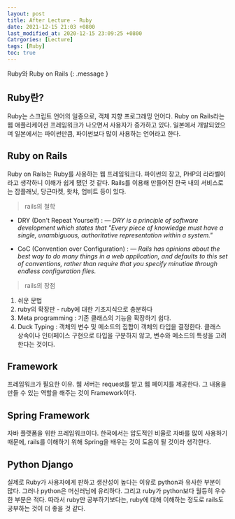 ```yaml
---
layout: post
title: After Lecture - Ruby
date: 2021-12-15 21:03 +0800
last_modified_at: 2020-12-15 23:09:25 +0800
Catrgories: [Lecture]
tags: [Ruby]
toc: true
---
```


Ruby와 Ruby on Rails
{: .message }



## Ruby란?

Ruby는 스크립트 언어의 일종으로, 객체 지향 프로그래밍 언어다.
Ruby on Rails라는 웹 애플리케이션 프레임워크가 나오면서 사용자가 증가하고 있다.
일본에서 개발되었으며 일본에서는 파이썬만큼, 파이썬보다 많이 사용하는 언어라고 한다.



## Ruby on Rails

Ruby on Rails는 Ruby를 사용하는 웹 프레임워크다. 파이썬의 장고, PHP의 라라벨이라고 생각하니 이해가 쉽게 됐던 것 같다.
Rails를 이용해 만들어진 한국 내의 서비스로는 잡플래닛, 당근마켓, 왓챠, 업비트 등이 있다.


> rails의 철학

- DRY (Don't Repeat Yourself)
: <cite>&mdash; DRY is a principle of software development which states that "Every piece of knowledge must have a single, unambiguous, authoritative representation within a system." </cite>

- CoC (Convention over Configuration)
: <cite>&mdash; Rails has opinions about the best way to do many things in a web application, and defaults to this set of conventions, rather than require that you specify minutiae through endless configuration files. </cite>


> rails의 장점

1. 쉬운 문법
2. ruby의 확장판 - ruby에 대한 기초지식으로 충분하다
3. Meta programming : 기존 클래스의 기능을 확장하기 쉽다.
4. Duck Typing : 객체의 변수 및 메소드의 집합이 객체의 타입을 결정한다.
클래스 상속이나 인터페이스 구현으로 타입을 구분하지 않고, 변수와 메소드의 특성을 고려한다는 것이다.



## Framework

프레임워크가 필요한 이유.
웹 서버는 request를 받고 웹 페이지를 제공한다. 그 내용을 만들 수 있는 역할을 해주는 것이 Framework이다.


## Spring Framework

자바 플랫폼을 위한 프레임워크이다. 
한국에서는 압도적인 비율로 자바를 많이 사용하기 때문에, rails를 이해하기 위해 Spring을 배우는 것이 도움이 될 것이라 생각한다.


## Python Django

실제로 Ruby가 사용자에게 판하고 생산성이 높다는 이유로 python과 유사한 부분이 많다. 그러나 python은 머신러닝에 유리하다. 그리고 ruby가 python보다 월등히 우수한 부분은 적다. 따라서 ruby만 공부하기보다는, ruby에 대해 이해하는 정도로 rails도 공부하는 것이 더 좋을 것 같다.

